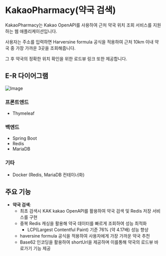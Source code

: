 # KakaoPharmacy(약국 검색)
KakaoPharmacy는 Kakao OpenAPI를 사용하여 근처 약국 위치 조회 서비스를 지원하는 웹 애플리케이션입니다.

사용자는 주소를 입력하면 Harversine formula 공식을 적용하여 근처 10km 이내 약국 중 가장 가까운 3곳을 조회해줍니다.

그 후 약국의 정확한 위치 확인을 위한 로드뷰 링크 또한 제공합니다.

## E-R 다이어그램
![Image](https://github.com/user-attachments/assets/f3666812-a89d-4da7-8e1a-7043de4ccdf1)

### 프론트엔드
- Thymeleaf

### 백엔드
- Spring Boot
- Redis
- MariaDB

### 기타
- Docker (Redis, MariaDB 컨테이너화)

## 주요 기능
- **약국 검색**:
  - 최초 검색시 KAK kakao OpenAPI를 활용하여 약국 검색 및 Redis 저장 서비스를 구현
  - 중복 Redis 캐싱을 활용해 약국 데이터를 빠르게 조회하여 성능 최적화
      - LCP(Largest Contentful Paint) 기준 76% (약 4.17배) 성능 향상
  - haversine formula 공식을 적용하여 사용자에게 가장 가까운 약국 추천
  - Base62 인코딩을 활용하여 shortUrl을 제공하며 이를통해 약국의 로드뷰 바로가기 기능 제공

